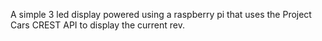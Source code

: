 A simple 3 led display powered using a raspberry pi that uses the Project Cars CREST API to display the current rev.

